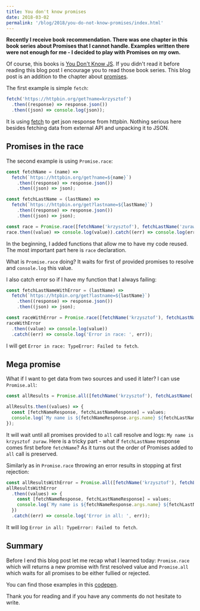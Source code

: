 ```yaml
---
title: You don't know promises
date: 2018-03-02
permalink: '/blog/2018/you-do-not-know-promises/index.html'
---
```


**Recently I receive book recommendation. There was one chapter in this book series about Promises
that I cannot handle. Examples written there were not enough for me - I decided to play with Promises on my own.**

Of course, this books is [You Don't Know JS](https://github.com/getify/You-Dont-Know-JS). If you didn't
read it before reading this blog post I encourage you to read those book series. This blog post
is an addition to the chapter about [promises](https://github.com/getify/You-Dont-Know-JS/blob/master/async%20%26%20performance/ch3.md).

The first example is simple `fetch`:

```js
fetch('https://httpbin.org/get?name=krzysztof')
  .then((response) => response.json())
  .then((json) => console.log(json));
```

It is using [fetch](https://developer.mozilla.org/en-US/docs/Web/API/Fetch_API) to get json response
from httpbin. Nothing serious here besides fetching data from external API and unpacking it to JSON.

## Promises in the race

The second example is using `Promise.race`:

```js
const fetchName = (name) =>
  fetch(`https://httpbin.org/get?name=${name}`)
    .then((response) => response.json())
    .then((json) => json);

const fetchLastName = (lastName) =>
  fetch(`https://httpbin.org/get?lastname=${lastName}`)
    .then((response) => response.json())
    .then((json) => json);

const race = Promise.race([fetchName('krzysztof'), fetchLastName('zuraw')]);
race.then((value) => console.log(value)).catch((err) => console.log(err));
```

In the beginning, I added functions that allow me to have my code reused. The most
important part here is `race` declaration.

What is `Promise.race` doing? It waits for first of provided promises to resolve and `console.log`
this value.

I also catch error so if I have my function that I always failing:

```js
const fetchLastNameWithError = (lastName) =>
  fetch(`https://htpbin.org/get?lastname=${lastName}`)
    .then((response) => response.json())
    .then((json) => json);

const raceWithError = Promise.race([fetchName('krzysztof'), fetchLastNameWithError('zuraw')]);
raceWithError
  .then((value) => console.log(value))
  .catch((err) => console.log('Error in race: ', err));
```

I will get `Error in race: TypeError: Failed to fetch`.

## Mega promise

What if I want to get data from two sources and used it later? I can use `Promise.all`:

```js
const allResults = Promise.all([fetchName('krzysztof'), fetchLastName('zuraw')]);

allResults.then((values) => {
  const [fetchNameResponse, fetchLastNameResponse] = values;
  console.log(`My name is ${fetchNameResponse.args.name} ${fetchLastNameResponse.args.lastname}`);
});
```

It will wait until all promises provided to `all` call resolve and logs: `My name is krzysztof zuraw`.
Here is a tricky part - what if `fetchLastName` response comes first before `fetchName`? As it turns
out the order of Promises added to `all` call is preserved.

Similarly as in `Promise.race` throwing an error results in stopping at first rejection:

```js
const allResultsWithError = Promise.all([fetchName('krzysztof'), fetchLastNameWithError('zuraw')]);
allResultsWithError
  .then((values) => {
    const [fetchNameResponse, fetchLastNameResponse] = values;
    console.log(`My name is ${fetchNameResponse.args.name} ${fetchLastNameResponse.args.lastname}`);
  })
  .catch((err) => console.log('Error in all: ', err));
```

It will log `Error in all: TypeError: Failed to fetch`.

## Summary

Before I end this blog post let me recap what I learned today: `Promise.race` which will returns a new
promise with first resolved value and `Promise.all` which waits for all promises to be either fullied
or rejected.

You can find those examples in this [codepen](https://codepen.io/krzysztofzuraw/pen/gvqJKR).

Thank you for reading and if you have any comments do not hesitate to write.
